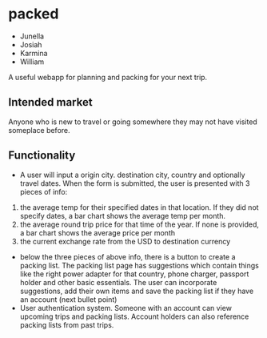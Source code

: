 # packed

* Junella
* Josiah
* Karmina
* William

A useful webapp for planning and packing for your next trip.

## Intended market

Anyone who is new to travel or going somewhere they may not have visited someplace before.

## Functionality

* A user will input a origin city. destination city, country and optionally travel dates. When the form is submitted, the user is presented with 3 pieces of info: 
1) the average temp for their specified dates in that location. If they did not specify dates, a bar chart shows the average temp per month. 
2) the average round trip price for that time of the year. If none is provided, a bar chart shows the average price per month
3) the current exchange rate from the USD to destination currency
* below the three pieces of above info, there is a button to create a packing list. The packing list page has suggestions which contain things like the right power adapter for that country, phone charger, passport holder and other basic essentials. The user can incorporate suggestions, add their own items and save the packing list if they have an account (next bullet point)
* User authentication system. Someone with an account can view upcoming trips and packing lists. Account holders can also reference packing lists from past trips.

